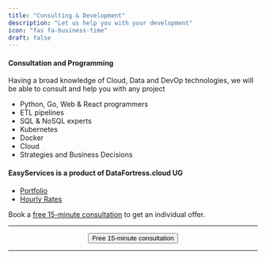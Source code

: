 ```yaml
---
title: "Consulting & Development"
description: "Let us help you with your development"
icon: "fas fa-business-time"
draft: false
---
```




<!-- <center>
    <video controls width="60%" poster="videos/EasyScale/EasyScale-thumbnail.png">
        <source src="videos/EasyScale/EasyScale.webm"
                type="video/webm">
        <source src="videos/EasyScale/EasyScale.mp4"
                type="video/mp4">
        Use a newer browser to see this video.
    </video>
</center> -->

#### Consultation and Programming

Having a broad knowledge of Cloud, Data and DevOp technologies, we will be able to consult and help you with any project

- Python, Go, Web & React programmers
- ETL pipelines
- SQL & NoSQL experts
- Kubernetes
- Docker
- Cloud
- Strategies and Business Decisions

#### EasyServices is a product of DataFortress.cloud UG

- [Portfolio](https://datafortress.cloud/project/)
- [Hourly Rates](/pricing) 

Book a [free 15-minute consultation](https://shop.easycloudhost.de/contact/) to get an individual offer.

<hr>
<center>
    <a href="https://shop.easycloudhost.de/contact/" target="_blank"><button type="link" class="input-group-text btn btn-primary rounded">Free 15-minute consultation</button></a>
</center>
<hr>